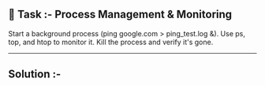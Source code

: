 ## 📌 Task :- Process Management & Monitoring
 Start a background process (ping google.com > ping_test.log &). Use ps, top, and htop to monitor it. Kill the process and verify it's gone.

---

## Solution :-
